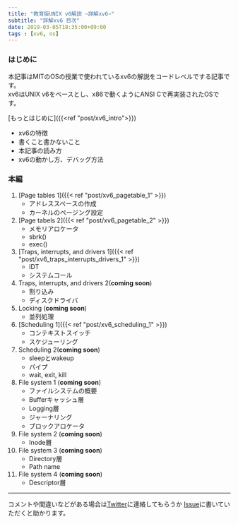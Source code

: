 ```yaml
---
title: "教育版UNIX v6解説 ~詳解xv6~"
subtitle: "詳解xv6 目次"
date: 2019-03-05T18:35:00+09:00
tags : [xv6, os]
---
```


### はじめに
本記事はMITのOSの授業で使われているxv6の解説をコードレベルでする記事です。  
xv6はUNIX v6をベースとし、x86で動くようにANSI Cで再実装されたOSです。

[もっとはじめに]({{<ref "post/xv6_intro">}})

- xv6の特徴
- 書くこと書かないこと
- 本記事の読み方
- xv6の動かし方、デバッグ方法

### 本編
1. [Page tables 1]({{< ref "post/xv6_pagetable_1" >}})
    - アドレススペースの作成
    - カーネルのページング設定
1. [Page tabels 2]({{< ref "post/xv6_pagetable_2" >}})
    - メモリアロケータ
    - sbrk()
    - exec()
1. [Traps, interrupts, and drivers 1]({{< ref "post/xv6_traps_interrupts_drivers_1" >}})
    - IDT
    - システムコール
1. Traps, interrupts, and drivers 2(__coming soon__)
    - 割り込み
    - ディスクドライバ
1. Locking (__coming soon__)
    - 並列処理
1. [Scheduling 1]({{< ref "post/xv6_scheduling_1" >}})
    - コンテキストスイッチ
    - スケジューリング
1. Scheduling 2(__coming soon__)
    - sleepとwakeup
    - パイプ
    - wait, exit, kill
1. File system 1 (__coming soon__)
    - ファイルシステムの概要
    - Bufferキャッシュ層
    - Logging層
    - ジャーナリング
    - ブロックアロケータ
1. File system 2 (__coming soon__)
    - Inode層
1. File system 3 (__coming soon__)
    - Directory層
    - Path name
1. File system 4 (__coming soon__)
    - Descriptor層

---
コメントや間違いなどがある場合は[Twitter](https://twitter.com/utam0k)に連絡してもらうか
[Issue](https://github.com/utam0k/utam0k.github.io/issues/1)に書いていただくと助かります。
